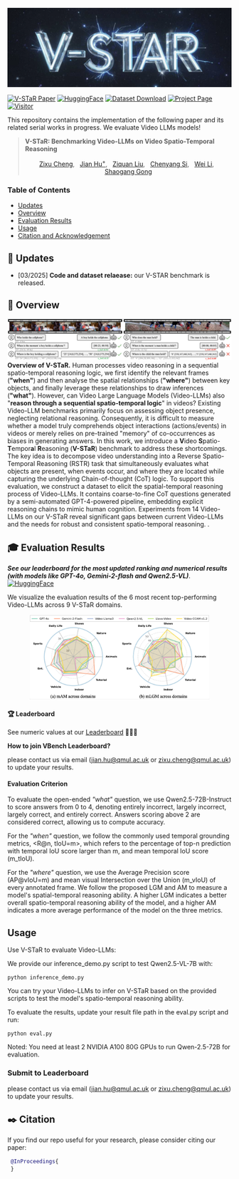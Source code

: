 ![v_star_logo](https://raw.githubusercontent.com/V-STaR-Bench/V-STaR/main/assets/v_star_logo.png)

<!-- [![arXiv](https://img.shields.io/badge/arXiv-2311.99999-b31b1b.svg)](https://arxiv.org/abs/2311.99999) -->
[![V-STaR Paper](https://img.shields.io/badge/ArXiV%202025-b31b1b?logo=arxiv&logoColor=red)](https://arxiv.org/abs/2311.17982)
[![HuggingFace](https://img.shields.io/badge/%F0%9F%A4%97%20Hugging%20Face-Leaderboard-blue)](https://huggingface.co/spaces/V-STaR-Bench/V-STaR-LeaderBoard)
[![Dataset Download](https://img.shields.io/badge/%F0%9F%A4%97%20Dataset%20Download-blue)](https://huggingface.co/datasets/V-STaR-Bench/V-STaR)
[![Project Page](https://img.shields.io/badge/VSTaR-Website-green?logo=googlechrome&logoColor=green)](https://v-star-bench.github.io/)
[![Visitor](https://hits.seeyoufarm.com/api/count/incr/badge.svg?url=https%3A%2F%2Fgithub.com%2FV-STaR-Bench%2FV-STaR&count_bg=%2379C83D&title_bg=%23555555&icon=&icon_color=%23E7E7E7&title=hits&edge_flat=false)](https://hits.seeyoufarm.com)


This repository contains the implementation of the following paper and its related serial works in progress. We evaluate Video LLMs models!
> **V-STaR: Benchmarking Video-LLMs on Video Spatio-Temporal Reasoning**<br><p align="center">
    <a href="https://zxccade.github.io/">Zixu Cheng</a>,&nbsp;&nbsp;
    <a href="https://lwpyh.github.io/">Jian Hu<sup>+</sup></a>,&nbsp;&nbsp;
    <a href="https://sites.google.com/view/ziquanliu">Ziquan Liu</a>,&nbsp;&nbsp;
    <a href="https://chenyangsi.top/">Chenyang Si</a>,&nbsp;&nbsp;
    <a href="https://weivision.github.io/">Wei Li</a>,&nbsp;&nbsp;
    <a href="http://www.eecs.qmul.ac.uk/~sgg/">Shaogang Gong</a>
</p>



### Table of Contents
- [Updates](#updates)
- [Overview](#overview)
- [Evaluation Results](#evaluation_results)
- [Usage](#usage)
- [Citation and Acknowledgement](#citation_and_acknowledgement)

<a name="update"></a>
## :mega: Updates
- [03/2025] **Code and dataset relaease:** our V-STAR benchmark is released.
<a name="overview"></a>
## :mega: Overview
![Abstract](assets/vis.png)
<b>Overview of V-STaR.</b> Human processes video reasoning in a sequential spatio-temporal reasoning logic, we first identify the relevant frames (<b>"when"</b>) and then analyse the spatial relationships (<b>"where"</b>) between key objects, and finally leverage these relationships to draw inferences (<b>"what"</b>). However, can Video Large Language Models (Video-LLMs) also "<b>reason through a sequential spatio-temporal logic</b>" in videos? Existing Video-LLM benchmarks primarily focus on assessing object presence, neglecting relational reasoning. Consequently, it is difficult to measure whether a model truly comprehends object interactions (actions/events) in videos or merely relies on pre-trained "memory" of co-occurrences as biases in generating answers. In this work, we introduce a <b>V</b>ideo <b>S</b>patio-<b>T</b>empor<b>a</b>l <b>R</b>easoning (<b>V-STaR</b>) benchmark to address these shortcomings. The key idea is to decompose video understanding into a Reverse Spatio-Temporal Reasoning (RSTR) task that simultaneously evaluates what objects are present, when events occur, and where they are located while capturing the underlying Chain-of-thought (CoT) logic. To support this evaluation, we construct a dataset to elicit the spatial-temporal reasoning process of Video-LLMs. It contains coarse-to-fine CoT questions generated by a semi-automated GPT-4-powered pipeline, embedding explicit reasoning chains to mimic human cognition. Experiments from 14 Video-LLMs on our V-STaR reveal significant gaps between current Video-LLMs and the needs for robust and consistent spatio-temporal reasoning. 
.


<a name="evaluation_results"></a>
## :mortar_board: Evaluation Results

***See our leaderboard for the most updated ranking and numerical results (with models like GPT-4o, Gemini-2-flash and Qwen2.5-VL)***. [![HuggingFace](https://img.shields.io/badge/%F0%9F%A4%97%20Hugging%20Face-Leaderboard-blue)](https://v-star-bench-v-star-leaderboard.hf.space/)

We visualize the evaluation results of the 6 most recent top-performing Video-LLMs across 9 V-STaR domains.
<p align="center">
  <img src="assets/radar.png" width="80%"/>
</p>


#### :trophy: Leaderboard

See numeric values at our [Leaderboard](https://huggingface.co/spaces/V-STaR-Bench/V-STaR-LeaderBoard) :1st_place_medal::2nd_place_medal::3rd_place_medal:

**How to join VBench Leaderboard?**

please contact us via email (jian.hu@qmul.ac.uk or zixu.cheng@qmul.ac.uk) to update your results.

#### Evaluation Criterion

To evaluate the open-ended *"what"* question, we use Qwen2.5-72B-Instruct to score answers from 0 to 4, denoting entirely incorrect, largely incorrect, largely correct, and entirely correct. Answers scoring above 2 are considered correct, allowing us to compute accuracy. 

For the *"when"* question, we follow the commonly used temporal grounding metrics, <R@n, tIoU=m>, which refers to the percentage of top-n prediction with temporal IoU score larger than m, and mean temporal IoU score (m\_tIoU). 

For the *"where"* question, we use the Average Precision score (AP@vIoU=m) and mean visual Intersection over the Union (m\_vIoU) of every annotated frame. We follow the proposed LGM and AM to measure a model's spatial-temporal reasoning ability. A higher LGM indicates a better overall spatio-temporal reasoning ability of the model, and a higher AM indicates a more average performance of the model on the three metrics.

<a name="usage"></a>
## Usage
Use V-STaR to evaluate Video-LLMs:

We provide our inference_demo.py script to test Qwen2.5-VL-7B with:

```
python inference_demo.py 
```
You can try your Video-LLMs to infer on V-STaR based on the provided scripts to test the model's spatio-temporal reasoning ability.

To evaluate the results, update your result file path in the eval.py script and run:

```
python eval.py
```
Noted: You need at least 2 NVIDIA A100 80G GPUs to run Qwen-2.5-72B for evaluation.

### Submit to Leaderboard

please contact us via email (jian.hu@qmul.ac.uk or zixu.cheng@qmul.ac.uk) to update your results.

<a name="citation_and_acknowledgement"></a>

## :black_nib: Citation

   If you find our repo useful for your research, please consider citing our paper:

   ```bibtex
    @InProceedings{
    }
   ```
